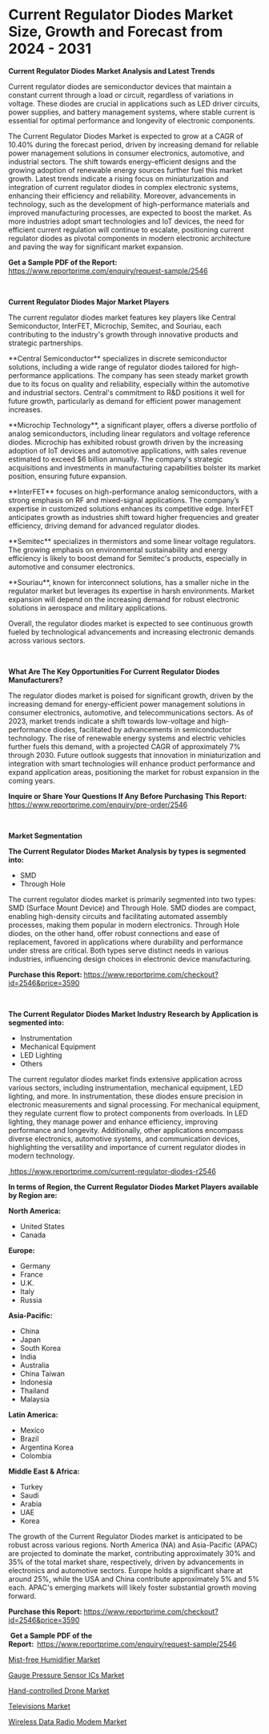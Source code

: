 <p><h1>Current Regulator Diodes Market Size, Growth and Forecast from 2024 - 2031</h1></p><p><strong>Current Regulator Diodes Market Analysis and Latest Trends</strong></p>
<p><p>Current regulator diodes are semiconductor devices that maintain a constant current through a load or circuit, regardless of variations in voltage. These diodes are crucial in applications such as LED driver circuits, power supplies, and battery management systems, where stable current is essential for optimal performance and longevity of electronic components.</p><p>The Current Regulator Diodes Market is expected to grow at a CAGR of 10.40% during the forecast period, driven by increasing demand for reliable power management solutions in consumer electronics, automotive, and industrial sectors. The shift towards energy-efficient designs and the growing adoption of renewable energy sources further fuel this market growth. Latest trends indicate a rising focus on miniaturization and integration of current regulator diodes in complex electronic systems, enhancing their efficiency and reliability. Moreover, advancements in technology, such as the development of high-performance materials and improved manufacturing processes, are expected to boost the market. As more industries adopt smart technologies and IoT devices, the need for efficient current regulation will continue to escalate, positioning current regulator diodes as pivotal components in modern electronic architecture and paving the way for significant market expansion.</p></p>
<p><strong>Get a Sample PDF of the Report:&nbsp;</strong> <a href="https://www.reportprime.com/enquiry/request-sample/2546">https://www.reportprime.com/enquiry/request-sample/2546</a></p>
<p>&nbsp;</p>
<p><strong>Current Regulator Diodes Major Market Players</strong></p>
<p><p>The current regulator diodes market features key players like Central Semiconductor, InterFET, Microchip, Semitec, and Souriau, each contributing to the industry's growth through innovative products and strategic partnerships. </p><p>**Central Semiconductor** specializes in discrete semiconductor solutions, including a wide range of regulator diodes tailored for high-performance applications. The company has seen steady market growth due to its focus on quality and reliability, especially within the automotive and industrial sectors. Central's commitment to R&D positions it well for future growth, particularly as demand for efficient power management increases.</p><p>**Microchip Technology**, a significant player, offers a diverse portfolio of analog semiconductors, including linear regulators and voltage reference diodes. Microchip has exhibited robust growth driven by the increasing adoption of IoT devices and automotive applications, with sales revenue estimated to exceed $6 billion annually. The company's strategic acquisitions and investments in manufacturing capabilities bolster its market position, ensuring future expansion.</p><p>**InterFET** focuses on high-performance analog semiconductors, with a strong emphasis on RF and mixed-signal applications. The company’s expertise in customized solutions enhances its competitive edge. InterFET anticipates growth as industries shift toward higher frequencies and greater efficiency, driving demand for advanced regulator diodes.</p><p>**Semitec** specializes in thermistors and some linear voltage regulators. The growing emphasis on environmental sustainability and energy efficiency is likely to boost demand for Semitec's products, especially in automotive and consumer electronics.</p><p>**Souriau**, known for interconnect solutions, has a smaller niche in the regulator market but leverages its expertise in harsh environments. Market expansion will depend on the increasing demand for robust electronic solutions in aerospace and military applications.</p><p>Overall, the regulator diodes market is expected to see continuous growth fueled by technological advancements and increasing electronic demands across various sectors.</p></p>
<p>&nbsp;</p>
<p><strong>What Are The Key Opportunities For Current Regulator Diodes Manufacturers?</strong></p>
<p><p>The regulator diodes market is poised for significant growth, driven by the increasing demand for energy-efficient power management solutions in consumer electronics, automotive, and telecommunications sectors. As of 2023, market trends indicate a shift towards low-voltage and high-performance diodes, facilitated by advancements in semiconductor technology. The rise of renewable energy systems and electric vehicles further fuels this demand, with a projected CAGR of approximately 7% through 2030. Future outlook suggests that innovation in miniaturization and integration with smart technologies will enhance product performance and expand application areas, positioning the market for robust expansion in the coming years.</p></p>
<p><strong>Inquire or Share Your Questions If Any Before Purchasing This Report:</strong> <a href="https://www.reportprime.com/enquiry/pre-order/2546">https://www.reportprime.com/enquiry/pre-order/2546</a></p>
<p>&nbsp;</p>
<p><strong>Market Segmentation</strong></p>
<p><strong>The Current Regulator Diodes Market Analysis by types is segmented into:</strong></p>
<p><ul><li>SMD</li><li>Through Hole</li></ul></p>
<p><p>The current regulator diodes market is primarily segmented into two types: SMD (Surface Mount Device) and Through Hole. SMD diodes are compact, enabling high-density circuits and facilitating automated assembly processes, making them popular in modern electronics. Through Hole diodes, on the other hand, offer robust connections and ease of replacement, favored in applications where durability and performance under stress are critical. Both types serve distinct needs in various industries, influencing design choices in electronic device manufacturing.</p></p>
<p><strong>Purchase this Report:&nbsp;</strong><a href="https://www.reportprime.com/checkout?id=2546&price=3590">https://www.reportprime.com/checkout?id=2546&price=3590</a></p>
<p>&nbsp;</p>
<p><strong>The Current Regulator Diodes Market Industry Research by Application is segmented into:</strong></p>
<p><ul><li>Instrumentation</li><li>Mechanical Equipment</li><li>LED Lighting</li><li>Others</li></ul></p>
<p><p>The current regulator diodes market finds extensive application across various sectors, including instrumentation, mechanical equipment, LED lighting, and more. In instrumentation, these diodes ensure precision in electronic measurements and signal processing. For mechanical equipment, they regulate current flow to protect components from overloads. In LED lighting, they manage power and enhance efficiency, improving performance and longevity. Additionally, other applications encompass diverse electronics, automotive systems, and communication devices, highlighting the versatility and importance of current regulator diodes in modern technology.</p></p>
<p><a href="https://www.reportprime.com/current-regulator-diodes-r2546">&nbsp;https://www.reportprime.com/current-regulator-diodes-r2546</a></p>
<p><strong>In terms of Region, the Current Regulator Diodes Market Players available by Region are:</strong></p>
<p>
    <p> <strong> North America: </strong>
        <ul>
            <li>United States</li>
            <li>Canada</li>
        </ul>
        </p> 
    <p> <strong> Europe: </strong>
        <ul>
            <li>Germany</li>
            <li>France</li>
            <li>U.K.</li>
            <li>Italy</li>
            <li>Russia</li>
        </ul>
        </p> 
    <p> <strong> Asia-Pacific: </strong>
        <ul>
            <li>China</li>
            <li>Japan</li>
            <li>South Korea</li>
            <li>India</li>
            <li>Australia</li>
            <li>China Taiwan</li>
            <li>Indonesia</li>
            <li>Thailand</li>
            <li>Malaysia</li>
        </ul>
        </p> 
    <p> <strong> Latin America: </strong>
        <ul>
            <li>Mexico</li>
            <li>Brazil</li>
            <li>Argentina Korea</li>
            <li>Colombia</li>
        </ul>
        </p> 
    <p> <strong> Middle East & Africa: </strong>
        <ul>
            <li>Turkey</li>
            <li>Saudi</li>
            <li>Arabia</li>
            <li>UAE</li>
            <li>Korea</li>
        </ul>
    </p>
    </p>
<p><p>The growth of the Current Regulator Diodes market is anticipated to be robust across various regions. North America (NA) and Asia-Pacific (APAC) are projected to dominate the market, contributing approximately 30% and 35% of the total market share, respectively, driven by advancements in electronics and automotive sectors. Europe holds a significant share at around 25%, while the USA and China contribute approximately 5% and 5% each. APAC's emerging markets will likely foster substantial growth moving forward.</p></p>
<p><strong>Purchase this Report: </strong><a href="https://www.reportprime.com/checkout?id=2546&price=3590">https://www.reportprime.com/checkout?id=2546&price=3590</a></p>
<p>&nbsp;<strong>Get a Sample PDF of the Report:&nbsp;&nbsp;</strong><a href="https://www.reportprime.com/enquiry/request-sample/2546">https://www.reportprime.com/enquiry/request-sample/2546</a></p>
<p><strong></strong></p>
<p><p><a href="https://issuu.com/reportprime-2/docs/mist-free-humidifier-market-size-20_62f367651228a4">Mist-free Humidifier Market</a></p><p><a href="https://github.com/GenaGaines34/Market-Research-Report-List-1/blob/main/gauge-pressure-sensor-ics-market.md">Gauge Pressure Sensor ICs Market</a></p><p><a href="https://issuu.com/reportprime-2/docs/hand-controlled-drone-market-size-2_ad5e5a414b3d3d">Hand-controlled Drone Market</a></p><p><a href="https://www.linkedin.com/pulse/global-televisions-market-status-2024-2031-forecast-region-p47yf?trackingId=%2Bp8gCwJQQee5bJuuDZNHaA%3D%3D">Televisions Market</a></p><p><a href="https://www.linkedin.com/pulse/wireless-data-radio-modem-market-share-size-trends-industry-2hedf?trackingId=M%2FYdSfevTBWJcD%2BOAcK4rw%3D%3D">Wireless Data Radio Modem Market</a></p></p>